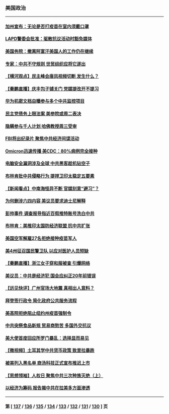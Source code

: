 ### 美国政治
---
#### [加州宣布：无论是否打疫苗在室内须戴口罩](../../pages/ncid1078159/n13437813.md) 
#### [LAPD警委会批准：驱散抗议活动时豁免媒体](../../pages/ncid1078159/n13437789.md) 
#### [美国务院：撤离阿富汗美国人的工作仍在继续](../../pages/ncid1078159/n13437534.md) 
#### [专家：中共不守规则 世贸组织应将它逐出](../../pages/ncid1078159/n13436996.md) 
#### [【横河观点】民主峰会唐凤视频切断 发生什么？](../../pages/ncid1078159/n13437577.md) 
#### [【秦鹏直播】庆丰包子铺关门 党媒提改开不提习](../../pages/ncid1078159/n13437493.md) 
#### [华为机密文档自曝参与多个中共监控项目](../../pages/ncid1078159/n13437261.md) 
#### [民主党债务上限法案 美参院或周二表决](../../pages/ncid1078159/n13437226.md) 
#### [隐瞒参与千人计划 哈佛教授周三受审](../../pages/ncid1078159/n13437115.md) 
#### [FBI将出纪录片 聚焦中共经济间谍活动](../../pages/ncid1078159/n13437182.md) 
#### [Omicron迅速传播 美CDC：80%病例完全接种](../../pages/ncid1078159/n13436743.md) 
#### [电脑安全漏洞涉及全球 中共黑客趁机钻空子](../../pages/ncid1078159/n13436792.md) 
#### [布林肯批中共侵略行为 提捍卫印太稳定五要素](../../pages/ncid1078159/n13436865.md) 
#### [【新闻看点】中南海怪异不断 官媒刻意“避习”？](../../pages/ncid1078159/n13435263.md) 
#### [为何删涉六四内容 美议员要求迪士尼解释](../../pages/ncid1078159/n13436537.md) 
#### [彭帅事件 调查报导指近百假推特账号洗白中共](../../pages/ncid1078159/n13436150.md) 
#### [布林肯：美推印太国防经济联盟 抗中共扩张](../../pages/ncid1078159/n13435966.md) 
#### [美国空军解雇27名拒绝接种疫苗军人](../../pages/ncid1078159/n13435579.md) 
#### [美4州征召国民警卫队 以应对医护人员短缺](../../pages/ncid1078159/n13435360.md) 
#### [【秦鹏直播】浙江女子穿和服被查 引爆网络](../../pages/ncid1078159/n13435409.md) 
#### [美议员：中共是经济犯 国会应纠正20年前错误](../../pages/ncid1078159/n13435358.md) 
#### [【远见快评】广州官场大地震 真相出人意料？](../../pages/ncid1078159/n13435324.md) 
#### [拜登签行政令 简化政府公共服务流程](../../pages/ncid1078159/n13435317.md) 
#### [美高院拒绝阻止纽约州疫苗强制令](../../pages/ncid1078159/n13435297.md) 
#### [中共突祭食品新规 贸易商愁苦 多国外交抗议](../../pages/ncid1078159/n13434960.md) 
#### [美大使首度回应所罗门暴乱：选择显而易见](../../pages/ncid1078159/n13434433.md) 
#### [【微视频】土耳其学中共货币政策 致里拉暴跌](../../pages/ncid1078159/n13434631.md) 
#### [被美列入黑名单 商汤科技正式宣布推迟上市](../../pages/ncid1078159/n13434699.md) 
#### [【思想领袖】人权日 聚焦中共三次种族灭绝（上）](../../pages/ncid1078159/n13431340.md) 
#### [以经济为筹码 报告揭中共在拉美多方面渗透](../../pages/ncid1078159/n13413302.md) 

---
#### 第 [ [137](./137.md) / [136](./136.md) / [135](./135.md) / [134](./134.md) / [133](./133.md) / [132](./132.md) / [131](./131.md) / [130](./130.md) ] 页
